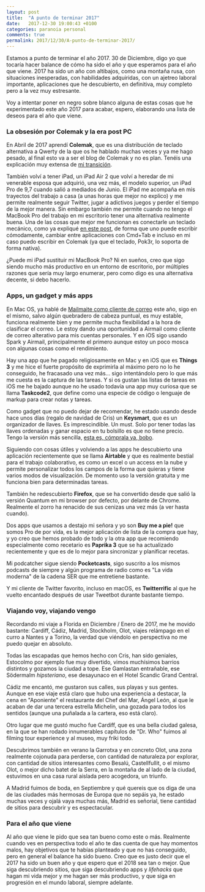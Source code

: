 ```yaml
---
layout: post
title:  "A punto de terminar 2017"
date:   2017-12-30 19:00:43 +0100
categories: paranoia personal
comments: true
permalink: 2017/12/30/A-punto-de-terminar-2017/
---
```


Estamos a punto de terminar el año 2017. 30 de Diciembre, digo yo que tocaría hacer balance de cómo ha sido el año y que esperamos para el año que viene. 2017 ha sido un año con altibajos, como una montaña rusa, con situaciones inesperadas, con habilidades adquiridas, con un ajetreo laboral importante, aplicaciones que he descubierto, en definitiva, muy completo pero a la vez muy estresante.

Voy a intentar poner en negro sobre blanco alguna de estas cosas que he experimentado este año 2017 para acabar, espero, elaborando una lista de deseos para el año que viene.

<!--more-->

### La obsesión por Colemak y la era post PC

En Abril de 2017 aprendí **Colemak**, que es una distribución de teclado alternativa a Qwerty de la que os he hablado muchas veces y ya me hago pesado, al final esto va a ser el blog de Colemak y no es plan. Tenéis una explicación muy extensa de [mi transición](http://www.resistancefutile.com/2017/05/06/Transicionando-a-Colemak/).

También volví a tener iPad, un iPad Air 2 que  volví a heredar de mi venerable esposa que adquirió, una vez más, el modelo superior, un iPad Pro de 9,7 cuando salió a mediados de Junio. El iPad me acompaña en mis trayectos del trabajo a casa (a unas horas que mejor no  explico) y me permite realmente seguir Twitter, jugar a adictivos juegos y perder el tiempo de la mejor manera. Sin embargo también me permite cuando no tengo el MacBook Pro del trabajo en mi escritorio tener una alternativa realmente buena. Una de las cosas que mejor me funcionan es conectarle un teclado mecánico, como ya expliqué [en este post](http://www.resistancefutile.com/2017/09/24/iPad-Colemak/), de forma que uno puede escribir cómodamente, cambiar entre aplicaciones con Cmd+Tab e incluso en mi caso puedo escribir en Colemak (ya que el teclado, Pok3r, lo soporta de forma nativa).

¿Puede mi iPad sustituir mi MacBook Pro? Ni en sueños, creo que sigo siendo mucho más productivo en un entorno de escritorio, por múltiples razones que sería muy largo enumerar, pero como digo es una alternativa decente, si debo hacerlo.

### Apps, un gadget y más apps

En Mac OS, ya hablé de [Mailmaite como cliente de correo](http://www.resistancefutile.com/2017/04/02/mailmate-es-mi-cliente-de-correo/) este año, sigo en el mismo, salvo algún quebradero de cabeza puntual, es muy estable, funciona realmente bien y me permite mucha flexibilidad a la hora de clasificar el correo. Le estoy dando una oportunidad a Airmail como cliente de correo alterativo para mis cuentas personales. Y en iOS sigo usando Spark y Airmail, principalmente el primero aunque estoy un poco mosca con algunas cosas como el rendimiento.

Hay una app que he pagado religiosamente en Mac y en iOS que es **Things 3** y me hice el fuerte propósito de exprimirla al máximo pero no lo he conseguido, he fracasado una vez más... sigo intentándolo pero lo que más me cuesta es la captura de las tareas. Y si os gustan las listas de tareas en iOS me he bajado aunque no he usado todavía una app muy curiosa que se llama **Taskcode2**, que define como una especie de código o lenguaje de markup para crear notas y tareas.

Como gadget que no puedo dejar de recomendar, he estado usando desde hace unos días (regalo de navidad de Cris) un **Keysmart**, que es un organizador de llaves. Es imprescindible. Un must. Solo por tener todas las llaves ordenadas y ganar espacio en tu bolsillo es que no tiene precio. Tengo la versión más sencilla, [esta es, cómprala ya, bobo](https://www.amazon.es/KeySmart-Extended-Compacto-llavero-organizador/dp/B00S731E7K/).

Siguiendo con cosas útiles y volviendo a las apps he descubierto una aplicación recientemente que se llama **Airtable** y que es realmente bestial para el trabajo colaborativo, es como un excel o un access en la nube y permite personalizar todos los campos de la forma que quieras y tiene varios modos de visualización. De momento uso la versión gratuita y me funciona bien para determinadas tareas.

También he redescubierto **Firefox**, que se ha convertido desde que salió la versión Quantum en mi browser por defecto, por delante de Chrome. Realmente el zorro ha renacido de sus cenizas una vez más (a ver hasta cuando).

Dos apps que usamos a destajo mi señora y yo son **Buy me a pie!** que somos Pro de por vida, es la mejor aplicación de lista de la compra que hay, y yo creo que hemos probado de todo y la otra app que recomiendo especialmente como recetario es **Paprika 3** que se ha actualizado recientemente y que es de lo mejor para sincronizar y planificar recetas.

Mi podcatcher sigue siendo **Pocketcasts**, sigo suscrito a los mismos podcasts de siempre y algún programa de radio como es "La vida moderna" de la cadena SER que me entretiene bastante.

Y mi cliente de Twitter favorito, incluso en macOS, es **Twitterrific** al que he vuelto encantado después de usar Tweetbot durante bastante tiempo.

### Viajando voy, viajando vengo

Recordando mi viaje a Florida en Diciembre / Enero de  2017, me he movido bastante: Cardiff, Cádiz, Madrid, Stockholm, Olot, viajes relámpago en el curro a Nantes y a Torino, la verdad que viéndolo en perspectiva no me puedo quejar en absoluto.

Todas las escapadas que hemos hecho con Cris, han sido geniales, Estocolmo por ejemplo fue muy divertido, vimos muchísimos barrios distintos y gozamos la ciudad a tope. Ese Gamlastan entrañable, ese Södermalm _hipsteriano_, ese desayunaco en el Hotel Scandic Grand Central.

Cádiz me encantó, me gustaron sus calles, sus playas y sus gentes. Aunque en ese viaje está claro que hubo una experiencia a destacar, la cena en "Aponiente" el restaurante del Chef del Mar, Ángel León, al que le acaban de dar una tercera estrella Michelin, una gozada para todos los sentidos (aunque una puñalada a la cartera, eso está claro).

Otro lugar que me gustó mucho fue Cardiff, que es una bella ciudad galesa, en la que se han rodado innumerables capítulos de "Dr. Who" fuimos al filming tour experience y al museo, muy friki todo.

Descubrimos también en verano la Garrotxa y en concreto Olot, una zona realmente cojonuda para perderse, con cantidad de naturaleza por explorar,  con cantidad de sitios interesantes como Besalú, Castellfullit, o el mismo Olot, o mejor dicho batet de la Serra, en la montaña de al lado de la ciudad, estuvimos en una casa rural aislada pero acogedora, un triunfo.

A Madrid fuimos de boda, en Septiembre y qué quereis que os diga de una de las ciudades más hermosas de Europa que no sepáis ya, he estado muchas veces y ojalá vaya muchas más, Madrid es señorial, tiene cantidad de sitios para descubrir y es espectacular.

### Para el año que viene

Al año que viene le pido que sea tan bueno como este o más. Realmente cuando ves en perspectiva todo el año te das cuenta de que hay momentos malos, hay objetivos que te habías planteado y que no has conseguido, pero en general el balance ha sido bueno. Creo que es justo decir que el 2017 ha sido un buen año y que espero que el 2018 sea tan o mejor. Que siga descubriendo sitios, que siga descubriendo apps y _lifehacks_ que hagan mi vida mejor y me hagan ser más productivo, y que siga en progresión en el mundo laboral, siempre adelante.
